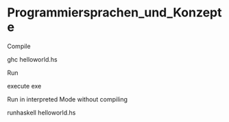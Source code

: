 # Programmiersprachen_und_Konzepte

Compile

ghc helloworld.hs


Run

execute exe

Run in interpreted Mode without compiling

runhaskell helloworld.hs
